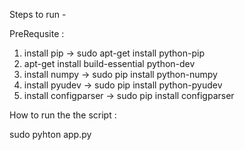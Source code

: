 Steps to run - 

PreRequsite :

1. install pip -> sudo apt-get install python-pip
2. apt-get install build-essential python-dev
3. install numpy -> sudo pip install python-numpy
4. install pyudev -> sudo pip install python-pyudev
5. install configparser -> sudo pip install configparser

How to run the the script :

sudo pyhton app.py